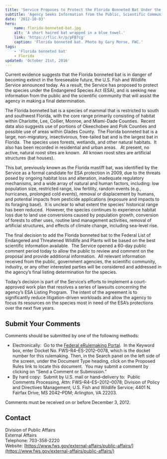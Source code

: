 ```yaml
---
title: 'Service Proposes to Protect the Florida Bonneted Bat Under the Endangered Species Act'
subtitle: 'Agency Seeks Information from the Public, Scientific Community before Making Final Decision'
date: '2012-10-03'
hero:
    name: florida-bonneted-bat.jpg
    alt: 'A short haired bat wrapped in a blue towel.'
    link: 'https://flic.kr/p/pFB7cg'
    caption: 'Florida bonneted bat. Photo by Gary Morse, FWC.'
tags:
    - 'Florida bonneted bat'
    - Florida
updated: 'October 21st, 2016'
---
```


Current evidence suggests that the Florida bonneted bat is in danger of becoming extinct in the foreseeable future, the U.S. Fish and Wildlife Service announced today. As a result, the Service has proposed to protect the species under the Endangered Species Act (ESA), and is seeking new information from the public and the scientific community that will assist the agency in making a final determination.

The Florida bonneted bat is a species of mammal that is restricted to south and southwest Florida, with the core range primarily consisting of habitat within Charlotte, Lee, Collier, Monroe, and Miami-Dade Counties.  Recent data also suggests use of portions of Okeechobee and Polk Counties and possible use of areas within Glades County.  The Florida bonneted bat is a large, non-migratory, insectivorous, free-tailed bat and is the largest bat in Florida.  The species uses forests, wetlands, and other natural habitats.  It also has been recorded in residential and urban areas.   At present, no active, natural roost sites are known.  All known roost sites are artificial structures (bat houses). 

This bat, previously known as the Florida mastiff bat, was identified by the Service as a formal candidate for ESA protection in 2009, due to the threats posed by ongoing habitat loss and alteration, inadequate regulatory mechanisms, and a wide array of natural and human factors, including: low population size, restricted range, low fertility, random events (e.g., hurricanes, prolonged cold events), removal or displacement by humans, and potential impacts from pesticide applications (exposure and impacts to its foraging base).  It is unclear to what extent the species’ historical range has been reduced.  However, the species continues to experience habitat loss due to land use conversions caused by population growth, conversion of forests to other uses, routine land management activities, removal of artificial structures, and effects of climate change, including sea-level rise.

The final decision to add the Florida bonneted bat to the Federal List of Endangered and Threatened Wildlife and Plants will be based on the best scientific information available.  The Service opened a 60-day public comment period today to allow the public to review and comment on the proposal and provide additional information.  All relevant information received from the public, government agencies, the scientific community, industry, or any other interested parties will be considered and addressed in the agency’s final listing determination for the species.

Today’s decision is part of the Service’s efforts to implement a court-approved work plan that resolves a series of lawsuits concerning the agency’s ESA Listing Program.  The intent of the agreement is to significantly reduce litigation-driven workloads and allow the agency to focus its resources on the species most in need of the ESA’s protections over the next five years.

## Submit Your Comments

Comments should be submitted by one of the following methods:

 - Electronically:  Go to the [Federal eRulemaking Portal](http://www.regulations.gov).  In the Keyword box, enter Docket No. FWS–R4–ES-2012–0078, which is the docket number for this rulemaking. Then, in the Search panel on the left side of the screen, under the Document Type heading, click on the Proposed Rules link to locate this document.  You may submit a comment by clicking on “Send a Comment or Submission.” 
 - By hard copy:  Submit by U.S. mail or hand–delivery to:  Public Comments Processing, Attn: FWS–R4–ES–2012–0078; Division of Policy and Directives Management; U.S. Fish and Wildlife Service; 4401 N. Fairfax Drive, MS 2042–PDM; Arlington, VA 22203.

Comments must be received on or before December 3, 2012.

## Contact

Division of Public Affairs  
External Affairs  
Telephone: 703-358-2220  
Website: [https://www.fws.gov/external-affairs/public-affairs/](https://www.fws.gov/external-affairs/public-affairs/)
